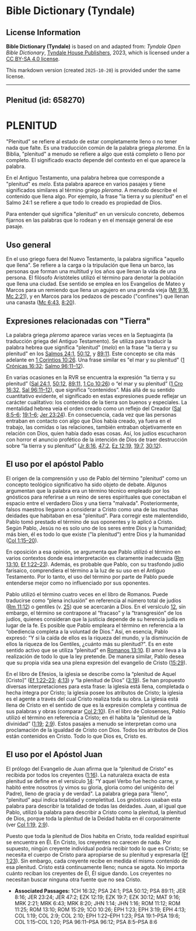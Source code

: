# Bible Dictionary (Tyndale)

## License Information

**Bible Dictionary (Tyndale)** is based on and adapted from: _Tyndale Open Bible Dictionary_, [Tyndale House Publishers](https://tyndaleopenresources.com/), 2023, which is licensed under a [CC BY-SA 4.0 license](https://creativecommons.org/licenses/by-sa/4.0/legalcode.en).

This markdown version (created `2025-10-20`) is provided under the same license.



--------------------------------

## Plenitud (id: 658270)

PLENITUD
========

"Plenitud" se refiere al estado de estar completamente lleno o no tener nada que falte. Es una traducción común de la palabra griega *pleroma*. En la Biblia, "plenitud" a menudo se refiere a algo que está completo o lleno por completo. El significado exacto depende del contexto en el que aparece la palabra.

En el Antiguo Testamento, una palabra hebrea que corresponde a "plenitud" es *melo*. Esta palabra aparece en varios pasajes y tiene significados similares al término griego *pleroma*. A menudo describe el contenido que llena algo. Por ejemplo, la frase "la tierra y su plenitud" en el Salmo 24:1 se refiere a que todo lo creado es propiedad de Dios.

Para entender qué significa "plenitud" en un versículo concreto, debemos fijarnos en las palabras que lo rodean y en el mensaje general de ese pasaje.

Uso general
-----------

En el uso griego fuera del Nuevo Testamento, la palabra significa "aquello que llena". Se refiere a la carga o la tripulación que llena un barco, las personas que forman una multitud y los años que llenan la vida de una persona. El filósofo Aristóteles utilizó el término para denotar la población que llena una ciudad. Ese sentido se emplea en los Evangelios de Mateo y Marcos para un remiendo que llena un agujero en una prenda vieja ([Mt 9:16,](https://ref.ly/Matt9:16) [Mc 2:21](https://ref.ly/Mark2:21)), y en Marcos para los pedazos de pescado ("confines") que llenan una canasta ([Mc 6:43,](https://ref.ly/Mark6:43) [8:20](https://ref.ly/Mark8:20)).

Expresiones relacionadas con "Tierra"
-------------------------------------

La palabra griega *pleroma* aparece varias veces en la Septuaginta (la traducción griega del Antiguo Testamento). Se utiliza para traducir la palabra hebrea que significa "plenitud" (*melo*) en la frase "la tierra y su plenitud" en los [Salmos 24:1](https://ref.ly/Ps24:1), [50:12](https://ref.ly/Ps50:12), y [89:11](https://ref.ly/Ps89:11). Este concepto se cita más adelante en [1 Corintios 10:26](https://ref.ly/1Cor10:26). Una frase similar es "el mar y su plenitud" ([1 Crónicas 16:32](https://ref.ly/1Chr16:32); [Salmo 96:11–12](https://ref.ly/Ps96:11-Ps96:12)).  
  
En varias ocasiones en la RVR se encuentra la expresión “la tierra y su plenitud” ([Sal 24:1,](https://ref.ly/Ps24:1) [50:12,](https://ref.ly/Ps50:12) [89:11,](https://ref.ly/Ps89:11) [1 Co 10:26](https://ref.ly/1Cor10:26)) o “el mar y su plenitud” ([1 Cro 16:32,](https://ref.ly/1Chr16:32) [Sal 96:11–12](https://ref.ly/Ps96:11-Ps96:12)), que significa “contenidos”. Más allá de su sentido cuantitativo evidente, el significado en estas expresiones puede reflejar un carácter cualitativo: los contenidos de la tierra son buenos y especiales. La mentalidad hebrea veía el orden creado como un reflejo del Creador ([Sal 8:5–6](https://ref.ly/Ps8:5-Ps8:6); [19:1–6](https://ref.ly/Ps19:1-Ps19:6); [Jer 23:24](https://ref.ly/Jer23:24)). En consecuencia, cada vez que las personas entraban en contacto con algo que Dios había creado, ya fuera en el trabajo, las comidas o las relaciones, también entraban objetivamente en relación con Dios, quien había dado esas cosas. Así, los judíos escucharon con horror el anuncio profético de la intención de Dios de traer destrucción sobre “la tierra y su plenitud” ([Jr 8:16,](https://ref.ly/Jer8:16) [47:2,](https://ref.ly/Jer47:2) [Ez 12:19,](https://ref.ly/Ezek12:19) [19:7,](https://ref.ly/Ezek19:7) [30:12](https://ref.ly/Ezek30:12)).

El uso por el apóstol Pablo
---------------------------

El origen de la comprensión y uso de Pablo del término "plenitud" como un concepto teológico significativo ha sido objeto de debate. Algunos argumentan que la palabra era un término técnico empleado por los gnósticos para referirse a un reino de seres espirituales que conectaban el espacio entre el verdadero Dios y una tierra "malvada". Posteriormente, falsos maestros llegaron a considerar a Cristo como una de las muchas deidades que habitaban en esa "plenitud". Para corregir este malentendido, Pablo tomó prestado el término de sus oponentes y lo aplicó a Cristo. Según Pablo, Jesús no es solo uno de los seres entre Dios y la humanidad; más bien, él es todo lo que existe ("la plenitud") entre Dios y la humanidad ([Col 1:15–20](https://ref.ly/Col1:15-Col1:20)).

En oposición a esa opinión, se argumenta que Pablo utilizó el término en varios contextos donde esa interpretación es claramente inadecuada ([Rm 13:10,](https://ref.ly/Rom13:10) [Ef 1:22–23](https://ref.ly/Eph1:22-Eph1:23)). Además, es probable que Pablo, con su trasfondo judío farisaico, comprendiera el término a la luz de su uso en el Antiguo Testamento. Por lo tanto, el uso del término por parte de Pablo puede entenderse mejor como no influenciado por sus oponentes.

Pablo utilizó el término cuatro veces en el libro de Romanos. Puede traducirse como “plena inclusión” en referencia al número total de judíos ([Rm 11:12](https://ref.ly/Rom11:12)) o gentiles (v. [25](https://ref.ly/Rom11:25)) que se acercarán a Dios. En el versículo [12](https://ref.ly/Rom11:12), sin embargo, el término se contrapone al “fracaso” y la “transgresión” de los judíos, quienes consideran que la justicia depende de su herencia judía en lugar de la fe. Es posible que Pablo empleara el término en referencia a la “obediencia completa a la voluntad de Dios.” Así, en esencia, Pablo expresó: “Y si la caída de ellos es la riqueza del mundo, y la disminución de ellos la riqueza de los Gentiles, ¿cuánto más su plenitud?". Es en este sentido activo que se utiliza “plenitud” en [Romanos 13:10](https://ref.ly/Rom13:10). El amor lleva a la realización de todo lo que la ley pretende. De manera similar, Pablo desea que su propia vida sea una plena expresión del evangelio de Cristo ([15:29](https://ref.ly/Rom15:29)).

En el libro de Efesios, la iglesia se describe como la “plenitud de Aquel \[Cristo]” ([Ef 1:22–23](https://ref.ly/Eph1:22-Eph1:23); [4:13](https://ref.ly/Eph4:13)) y “la plenitud de Dios” ([3:19](https://ref.ly/Eph3:19)). Se han propuesto diversas interpretaciones para esta frase: la iglesia está llena, completada o hecha íntegra por Cristo; la iglesia posee los atributos de Cristo; la iglesia es el agente a través del cual Cristo realiza toda su obra. La iglesia está llena de Cristo en el sentido de que es la expresión completa y continua de sus palabras y obras (comparar [Col 2:10](https://ref.ly/Col2:10)). En el libro de Colosenses, Pablo utilizó el término en referencia a Cristo; en él habita la “plenitud de la divinidad” ([1:19](https://ref.ly/Col1:19); [2:9](https://ref.ly/Col2:9)). Estos pasajes a menudo se interpretan como una proclamación de la igualdad de Cristo con Dios. Todos los atributos de Dios están contenidos en Cristo. Todo lo que Dios es, Cristo es.

El uso por el Apóstol Juan
--------------------------

El prólogo del Evangelio de Juan afirma que la “plenitud de Cristo” es recibida por todos los creyentes ([1:16](https://ref.ly/John1:16)). La naturaleza exacta de esta plenitud se define en el versículo [14](https://ref.ly/John1:14): “Y aquel Verbo fue hecho carne, y habitó entre nosotros (y vimos su gloria, gloria como del unigénito del Padre), lleno de gracia y de verdad". La palabra griega para "lleno", “plenitud” aquí indica totalidad y completitud. Los gnósticos usaban esta palabra para describir la totalidad de todas las deidades. Juan, al igual que Pablo, utilizó la palabra para describir a Cristo como la plenitud, la plenitud de Dios, porque toda la plenitud de la Deidad habita en él corporalmente (ver [Col 1:19,](https://ref.ly/Col1:19) [2:9](https://ref.ly/Col2:9)).

Puesto que toda la plenitud de Dios habita en Cristo, toda realidad espiritual se encuentra en Él. En Cristo, los creyentes no carecen de nada. Por supuesto, ningún creyente individual podría recibir todo lo que es Cristo; se necesita el cuerpo de Cristo para apropiarse de su plenitud y expresarla ([Ef 1:23](https://ref.ly/Eph1:23)). Sin embargo, cada creyente recibe en medida el mismo contenido de esa plenitud. Cristo está continuamente lleno; nunca se agota. No importa cuánto reciban los creyentes de Él, Él sigue dando. Los creyentes no necesitan buscar ninguna otra fuente que no sea Cristo.

* **Associated Passages:** 1CH 16:32; PSA 24:1; PSA 50:12; PSA 89:11; JER 8:16; JER 23:24; JER 47:2; EZK 12:19; EZK 19:7; EZK 30:12; MAT 9:16; MRK 2:21; MRK 6:43; MRK 8:20; JHN 1:14; JHN 1:16; ROM 11:12; ROM 11:25; ROM 13:10; ROM 15:29; 1CO 10:26; EPH 1:23; EPH 3:19; EPH 4:13; COL 1:19; COL 2:9; COL 2:10; EPH 1:22–EPH 1:23; PSA 19:1–PSA 19:6; COL 1:15–COL 1:20; PSA 96:11–PSA 96:12; PSA 8:5–PSA 8:6


